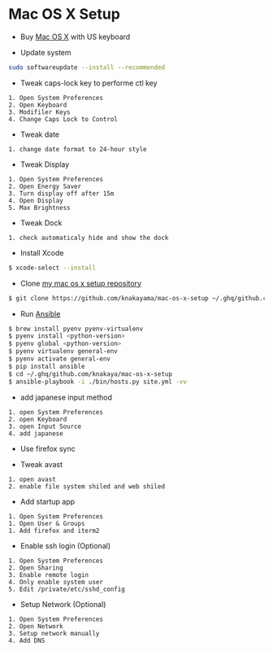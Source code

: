 Mac OS X Setup
==============

* Buy [Mac OS X](http://www.apple.com/jp/mac/) with US keyboard

* Update system

```bash
sudo softwareupdate --install --recommended
```

* Tweak caps-lock key to performe ctl key

```text
1. Open System Preferences
2. Open Keyboard
3. Modifiler Keys
4. Change Caps Lock to Control
```

* Tweak date

```text
1. change date format to 24-hour style
```

* Tweak Display

```text
1. Open System Preferences
2. Open Energy Saver
3. Turn display off after 15m
4. Open Display
5. Max Brightness
```

* Tweak Dock

```text
1. check automaticaly hide and show the dock
```

* Install Xcode

```bash
$ xcode-select --install
```

* Clone [my mac os x setup repository](https://github.com/knakayama/mac-os-x-setup)

```bash
$ git clone https://github.com/knakayama/mac-os-x-setup ~/.ghq/github.com/knakayama/mac-os-x-setup
```

* Run [Ansible](https://github.com/ansible/ansible)

```bash
$ brew install pyenv pyenv-virtualenv
$ pyenv install <python-version>
$ pyenv global <python-version>
$ pyenv virtualenv general-env
$ pyenv activate general-env
$ pip install ansible
$ cd ~/.ghq/github.com/knakaya/mac-os-x-setup
$ ansible-playbook -i ./bin/hosts.py site.yml -vv
```

* add japanese input method

```text
1. open System Preferences
2. open Keyboard
3. open Input Source
4. add japanese
```

* Use firefox sync

* Tweak avast

```text
1. open avast
2. enable file system shiled and web shiled
```

* Add startup app

```text
1. Open System Preferences
1. Open User & Groups
1. Add firefox and iterm2
```

* Enable ssh login (Optional)

```text
1. Open System Preferences
2. Open Sharing
3. Enable remote login
4. Only enable system user
5. Edit /private/etc/sshd_config
```

* Setup Network (Optional)

```text
1. Open System Preferences
2. Open Network
3. Setup network manually
4. Add DNS
```
